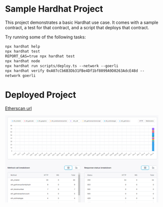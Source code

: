 # Sample Hardhat Project

This project demonstrates a basic Hardhat use case. It comes with a sample contract, a test for that contract, and a script that deploys that contract.

Try running some of the following tasks:

```shell
npx hardhat help
npx hardhat test
REPORT_GAS=true npx hardhat test
npx hardhat node
npx hardhat run scripts/deploy.ts --network --goerli
npx hardhat verify 0xA07cCb6B3Db31FBe4Df1bf8099A9D0263AdcE48d --network goerli

```

# Deployed Project

[Etherscan url](https://goerli.etherscan.io/address/0xA07cCb6B3Db31FBe4Df1bf8099A9D0263AdcE48d)

![Quick Node Metrics](../images/quicknode-metric.png)
